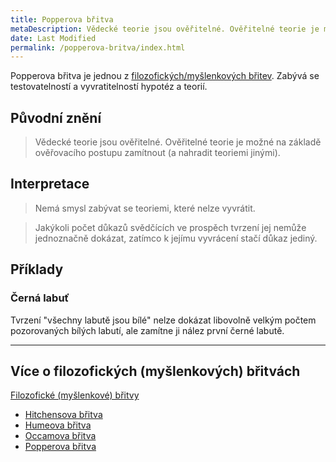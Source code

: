 ```yaml
---
title: Popperova břitva
metaDescription: Vědecké teorie jsou ověřitelné. Ověřitelné teorie je možné na základě ověřovacího postupu zamítnout (a nahradit teoriemi jinými).
date: Last Modified 
permalink: /popperova-britva/index.html
---
```

Popperova břitva je jednou z [filozofických/myšlenkových břitev](/filozoficke-myslenkove-britvy/). Zabývá se testovatelností a vyvratitelností hypotéz a teorií.

## Původní znění
> Vědecké teorie jsou ověřitelné. Ověřitelné teorie je možné na základě ověřovacího postupu zamítnout (a nahradit teoriemi jinými).

## Interpretace
> Nemá smysl zabývat se teoriemi, které nelze vyvrátit.

> Jakýkoli počet důkazů svědčících ve prospěch tvrzení jej nemůže jednoznačně dokázat, zatímco k jejímu vyvrácení stačí důkaz jediný.

## Příklady
### Černá labuť
Tvrzení "všechny labutě jsou bílé" nelze dokázat libovolně velkým počtem pozorovaných bílých labutí, ale zamítne ji nález první černé labutě.

---

## Více o filozofických (myšlenkových) břitvách
[Filozofické (myšlenkové) břitvy](/filozoficke-myslenkove-britvy/)
- [Hitchensova břitva](/hitchensova-britva/) 
- [Humeova břitva](/humeova-britva/) 
- [Occamova břitva](/occamova-britva/)
- [Popperova břitva](/popperova-britva/)